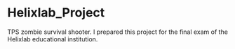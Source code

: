 # Helixlab_Project
TPS zombie survival shooter.
I prepared this project for the final exam of the Helixlab educational institution.

